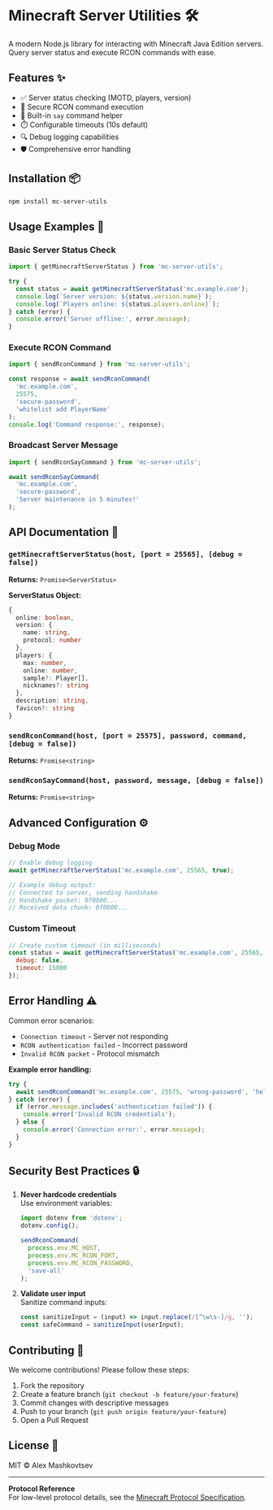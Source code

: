 # Minecraft Server Utilities 🛠️

A modern Node.js library for interacting with Minecraft Java Edition servers. Query server status and execute RCON commands with ease.

## Features ✨

- ✅ Server status checking (MOTD, players, version)
- 🔑 Secure RCON command execution
- 📢 Built-in `say` command helper
- ⏱️ Configurable timeouts (10s default)
- 🔍 Debug logging capabilities
- 🛡️ Comprehensive error handling

## Installation 📦

```bash
npm install mc-server-utils
```

## Usage Examples 🚀

### Basic Server Status Check
```javascript
import { getMinecraftServerStatus } from 'mc-server-utils';

try {
  const status = await getMinecraftServerStatus('mc.example.com');
  console.log(`Server version: ${status.version.name}`);
  console.log(`Players online: ${status.players.online}`);
} catch (error) {
  console.error('Server offline:', error.message);
}
```

### Execute RCON Command
```javascript
import { sendRconCommand } from 'mc-server-utils';

const response = await sendRconCommand(
  'mc.example.com',
  25575,
  'secure-password',
  'whitelist add PlayerName'
);
console.log('Command response:', response);
```

### Broadcast Server Message
```javascript
import { sendRconSayCommand } from 'mc-server-utils';

await sendRconSayCommand(
  'mc.example.com',
  'secure-password',
  'Server maintenance in 5 minutes!'
);
```

## API Documentation 📖

### `getMinecraftServerStatus(host, [port = 25565], [debug = false])`
**Returns:** `Promise<ServerStatus>`

**ServerStatus Object:**
```typescript
{
  online: boolean,
  version: {
    name: string,
    protocol: number
  },
  players: {
    max: number,
    online: number,
    sample?: Player[],
    nicknames?: string
  },
  description: string,
  favicon?: string
}
```

### `sendRconCommand(host, [port = 25575], password, command, [debug = false])`
**Returns:** `Promise<string>`

### `sendRconSayCommand(host, password, message, [debug = false])`
**Returns:** `Promise<string>`

## Advanced Configuration ⚙️

### Debug Mode
```javascript
// Enable debug logging
await getMinecraftServerStatus('mc.example.com', 25565, true);

// Example debug output:
// Connected to server, sending handshake
// Handshake packet: 0f0000...
// Received data chunk: 0f0000...
```

### Custom Timeout
```javascript
// Create custom timeout (in milliseconds)
const status = await getMinecraftServerStatus('mc.example.com', 25565, {
  debug: false,
  timeout: 15000
});
```

## Error Handling ⚠️
Common error scenarios:
- `Connection timeout` - Server not responding
- `RCON authentication failed` - Incorrect password
- `Invalid RCON packet` - Protocol mismatch

**Example error handling:**
```javascript
try {
  await sendRconCommand('mc.example.com', 25575, 'wrong-password', 'help');
} catch (error) {
  if (error.message.includes('authentication failed')) {
    console.error('Invalid RCON credentials');
  } else {
    console.error('Connection error:', error.message);
  }
}
```

## Security Best Practices 🔒
1. **Never hardcode credentials**  
   Use environment variables:
   ```javascript
   import dotenv from 'dotenv';
   dotenv.config();
   
   sendRconCommand(
     process.env.MC_HOST,
     process.env.MC_RCON_PORT,
     process.env.MC_RCON_PASSWORD,
     'save-all'
   );
   ```

2. **Validate user input**  
   Sanitize command inputs:
   ```javascript
   const sanitizeInput = (input) => input.replace(/[^\w\s-]/g, '');
   const safeCommand = sanitizeInput(userInput);
   ```

## Contributing 🤝
We welcome contributions! Please follow these steps:
1. Fork the repository
2. Create a feature branch (`git checkout -b feature/your-feature`)
3. Commit changes with descriptive messages
4. Push to your branch (`git push origin feature/your-feature`)
5. Open a Pull Request

## License 📄
MIT © Alex Mashkovtsev

---

**Protocol Reference**  
For low-level protocol details, see the [Minecraft Protocol Specification](https://wiki.vg/Protocol).